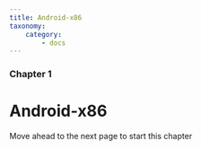 ```yaml
---
title: Android-x86
taxonomy:
    category:
        - docs
---
```


### Chapter 1

# Android-x86

Move ahead to the next page to start this chapter